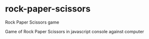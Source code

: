 # rock-paper-scissors
Rock Paper Scissors game

Game of Rock Paper Scissors in javascript console against computer
